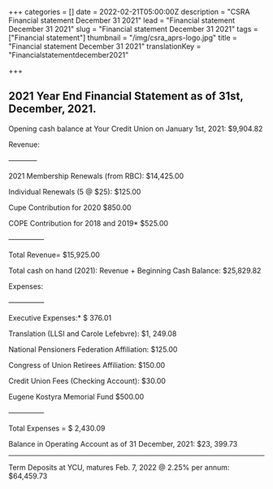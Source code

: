 +++
categories = []
date = 2022-02-21T05:00:00Z
description = "CSRA Financial statement December 31 2021"
lead = "Financial statement December 31 2021"
slug = "Financial statement December 31 2021"
tags = ["Financial statement"]
thumbnail = "/img/csra_aprs-logo.jpg"
title = "Financial statement December 31 2021"
translationKey = "Financialstatementdecember2021"

+++
## 2021 Year End Financial Statement as of 31st, December, 2021.

Opening cash balance at Your Credit Union on January 1st, 2021: $9,904.82

Revenue:

————

2021 Membership Renewals (from RBC): $14,425.00

Individual Renewals (5 @ $25): $125.00

Cupe Contribution for 2020 $850.00

COPE Contribution for 2018 and 2019* $525.00

—————

Total Revenue= $15,925.00

Total cash on hand (2021): Revenue + Beginning Cash Balance: $25,829.82

Expenses:

—————

Executive Expenses:* $ 376.01

Translation (LLSI and Carole Lefebvre): $1, 249.08

National Pensioners Federation Affiliation: $125.00

Congress of Union Retirees Affiliation: $150.00

Credit Union Fees (Checking Account): $30.00

Eugene Kostyra Memorial Fund $500.00

—————

Total Expenses = $ 2,430.09

Balance in Operating Account as of 31 December, 2021: $23, 399.73

______________________________________________________________________

Term Deposits at YCU, matures Feb. 7, 2022 @ 2.25% per annum:  $64,459.73